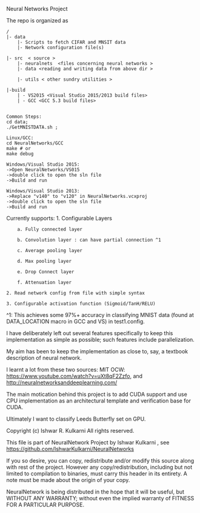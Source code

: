 
Neural Networks Project

The repo is organized as 

	/
	|- data
	    |- Scripts to fetch CIFAR and MNSIT data
		|- Network configuration file(s)

	|- src  < source >
		|- neuralnets  <files concerning neural networks >
	    |- data <reading and writing data from above dir >
	    
		|- utils < other sundry utilities >

	|-build
		| - VS2015 <Visual Studio 2015/2013 build files>
		| - GCC <GCC 5.3 build files>


    Common Steps:
    cd data;
    ./GetMNISTDATA.sh ;
		
    Linux/GCC: 
    cd NeuralNetworks/GCC 
    make # or
    make debug

    Windows/Visual Studio 2015:
    ->Open NeuralNetworks/VS015
    ->double click to open the sln file
    ->Build and run 
    
    Windows/Visual Studio 2013:
    ->Replace "v140" to "v120" in NeuralNetworks.vcxproj
    ->double click to open the sln file
    ->Build and run 
    
		
Currently supports:
	1. Configurable Layers 
    
	 	a. Fully connected layer
        
		b. Convolution layer : can have partial connection ^1
        
		c. Average pooling layer
        
		d. Max pooling layer
        
        e. Drop Connect layer
        
        f. Attenuation layer
        
	2. Read network config from file with simple syntax
    
	3. Configurable activation function (Sigmoid/TanH/RELU)
    
    
^1: 
This achieves some 97%+ accuracy in classifying MNIST data (found at DATA_LOCATION macro in GCC and VS) in test1.config.

I have deliberately left out several features specifically to keep this implementation as simple as possible; such features include parallelization.

My aim has been to keep the implementation as close to, say, a textbook description of neural network.

I learnt a lot from these two sources: MIT OCW: https://www.youtube.com/watch?v=uXt8qF2Zzfo, and http://neuralnetworksanddeeplearning.com/ 

The main motication behind this project is to add CUDA support and use CPU implementation as an architectural template and verification base for CUDA.

Ultimately I want to classify Leeds Butterfly set on GPU. 

Copyright (c) Ishwar R. Kulkarni
All rights reserved.

This file is part of NeuralNetwork Project by 
Ishwar Kulkarni , see https://github.com/IshwarKulkarni/NeuralNetworks

If you so desire, you can copy, redistribute and/or modify this source 
along with  rest of the project. However any copy/redistribution, 
including but not limited to compilation to binaries, must carry 
this header in its entirety. A note must be made about the origin
of your copy.

NeuralNetwork is being distributed in the hope that it will be useful,
but WITHOUT ANY WARRANTY; without even the implied warranty of
FITNESS FOR A PARTICULAR PURPOSE.
